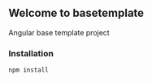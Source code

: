 ## Welcome to basetemplate

Angular base template project

### Installation

```markdown
npm install


